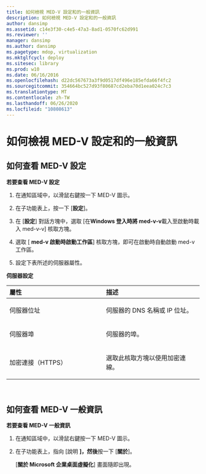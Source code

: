 ```yaml
---
title: 如何檢視 MED-V 設定和的一般資訊
description: 如何檢視 MED-V 設定和的一般資訊
author: dansimp
ms.assetid: c14e3f30-c4e5-47a3-8ad1-0570fc62d991
ms.reviewer: ''
manager: dansimp
ms.author: dansimp
ms.pagetype: mdop, virtualization
ms.mktglfcycl: deploy
ms.sitesec: library
ms.prod: w10
ms.date: 06/16/2016
ms.openlocfilehash: d22dc567673a3f9d0517df496e185efda66f4fc2
ms.sourcegitcommit: 354664bc527d93f80687cd2eba70d1eea024c7c3
ms.translationtype: MT
ms.contentlocale: zh-TW
ms.lasthandoff: 06/26/2020
ms.locfileid: "10808613"
---
```

# 如何檢視 MED-V 設定和的一般資訊


## 如何查看 MED-V 設定


**若要查看 MED-V 設定**

1.  在通知區域中，以滑鼠右鍵按一下 MED-V 圖示。

2.  在子功能表上，按一下 [**設定**]。

3.  在 [**設定**] 對話方塊中，選取 [在**Windows 登入時將 med-v-v**載入至啟動時載入 med-v-v] 核取方塊。

4.  選取 [ **med-v 啟動時啟動工作區**] 核取方塊，即可在啟動時自動啟動 med-v 工作區。

5.  設定下表所述的伺服器屬性。

**伺服器設定**

<table>
<colgroup>
<col width="50%" />
<col width="50%" />
</colgroup>
<thead>
<tr class="header">
<th align="left">屬性</th>
<th align="left">描述</th>
</tr>
</thead>
<tbody>
<tr class="odd">
<td align="left"><p>伺服器位址</p></td>
<td align="left"><p>伺服器的 DNS 名稱或 IP 位址。</p></td>
</tr>
<tr class="even">
<td align="left"><p>伺服器埠</p></td>
<td align="left"><p>伺服器的埠。</p></td>
</tr>
<tr class="odd">
<td align="left"><p>加密連接（HTTPS）</p></td>
<td align="left"><p>選取此核取方塊以使用加密連線。</p></td>
</tr>
</tbody>
</table>

 

## 如何查看 MED-V 一般資訊


**若要查看 MED-V 一般資訊**

1.  在通知區域中，以滑鼠右鍵按一下 MED-V 圖示。

2.  在子功能表上，指向 [說明 **]，然後**按一下 [**關於**]。

    [**關於 Microsoft 企業桌面虛擬化**] 畫面隨即出現。

 

 





